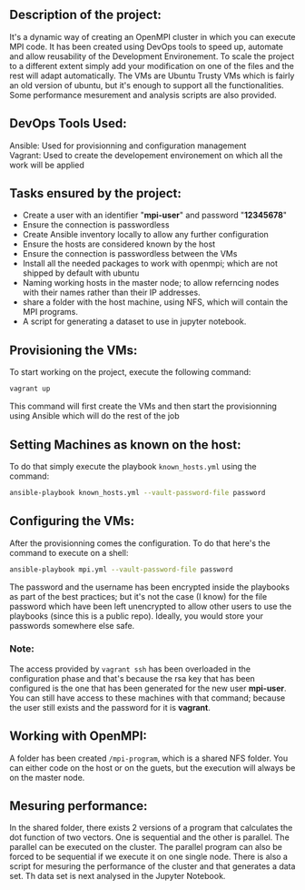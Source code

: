 ## Description of the project:  
It's a dynamic way of creating an OpenMPI cluster in which you can execute MPI code.
It has been created using DevOps tools to speed up, automate and allow reusability
of the Development Environement. To scale the project to a different extent simply
add your modification on one of the files and the rest will adapt automatically. The VMs are 
Ubuntu Trusty VMs which is fairly an old version of ubuntu, but it's enough to support all 
the functionalities.  
Some performance mesurement and analysis scripts are also provided.

## DevOps Tools Used:  
Ansible: Used for provisionning and configuration management  
Vagrant: Used to create the developement environement on which all the work will be applied  

## Tasks ensured by the project:  
* Create a user with an identifier "**mpi-user**" and password "**12345678**"
* Ensure the connection is passwordless
* Create Ansible inventory locally to allow any further configuration
* Ensure the hosts are considered known by the host
* Ensure the connection is passwordless between the VMs
* Install all the needed packages to work with openmpi; which are not shipped by default with ubuntu
* Naming working hosts in the master node; to allow referncing nodes with their names rather than their IP addresses.
* share a folder with the host machine, using NFS, which will contain the MPI programs. 
* A script for generating a dataset to use in jupyter notebook.


## Provisioning the VMs:  
To start working on the project, execute the following command:
```bash
vagrant up
```
This command will first create the VMs and then start the provisionning using Ansible which will do the rest of the job

## Setting Machines as known on the host:  

To do that simply execute the playbook `known_hosts.yml` using the command:
```bash
ansible-playbook known_hosts.yml --vault-password-file password
```  
## Configuring the VMs:  
After the provisionning comes the configuration. To do that here's the command to execute on a shell:  
```bash
ansible-playbook mpi.yml --vault-password-file password
```  
The password and the username has been encrypted inside the playbooks as part of the best practices; but it's not the case (I know) for 
the file password which have been left unencrypted to allow other users to use the playbooks (since this is a public repo). Ideally, you would store your passwords somewhere else safe. 

### Note:  
The access provided by `vagrant ssh` has been overloaded in the configuration phase and that's because 
the rsa key that has been configured is the one that has been generated for the new user __mpi-user__. You can still have access 
to these machines with that command; because the user still exists and the password for it is __vagrant__.  

## Working with OpenMPI:  
A folder has been created `/mpi-program`, which is a shared NFS folder. You can either code on the host or on the guets, but the execution will always be on the master node.

## Mesuring performance:  
In the shared folder, there exists 2 versions of a program that calculates the dot function of two vectors. One is sequential and the other is parallel. The parallel can be executed on the cluster. The parallel program can also be forced to be sequential if we execute it on one single node. There is also
a script for mesuring the performance of the cluster and that generates a data set. Th data set is next analysed in the Jupyter Notebook.
